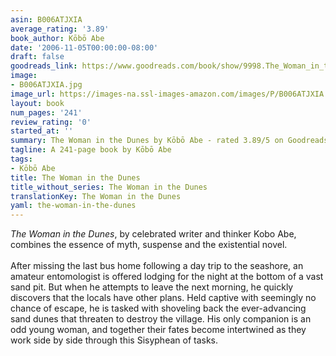 ```yaml
---
asin: B006ATJXIA
average_rating: '3.89'
book_author: Kōbō Abe
date: '2006-11-05T00:00:00-08:00'
draft: false
goodreads_link: https://www.goodreads.com/book/show/9998.The_Woman_in_the_Dunes
image:
- B006ATJXIA.jpg
image_url: https://images-na.ssl-images-amazon.com/images/P/B006ATJXIA.01._SCLZZZZZZZ.jpg
layout: book
num_pages: '241'
review_rating: '0'
started_at: ''
summary: The Woman in the Dunes by Kōbō Abe - rated 3.89/5 on Goodreads
tagline: A 241-page book by Kōbō Abe
tags:
- Kōbō Abe
title: The Woman in the Dunes
title_without_series: The Woman in the Dunes
translationKey: The Woman in the Dunes
yaml: the-woman-in-the-dunes
---
```


<em>The Woman in the Dunes</em>, by celebrated writer and thinker Kobo Abe, combines the essence of myth, suspense and the existential novel.<br /> <br />After missing the last bus home following a day trip to the seashore, an amateur entomologist is offered lodging for the night at the bottom of a vast sand pit. But when he attempts to leave the next morning, he quickly discovers that the locals have other plans. Held captive with seemingly no chance of escape, he is tasked with shoveling back the ever-advancing sand dunes that threaten to destroy the village. His only companion is an odd young woman, and together their fates become intertwined as they work side by side through this Sisyphean of tasks.